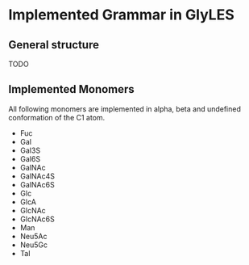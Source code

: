 # Implemented Grammar in GlyLES

## General structure

TODO

## Implemented Monomers

All following monomers are implemented in alpha, beta and undefined conformation of the C1 atom.
* Fuc
* Gal
* Gal3S
* Gal6S
* GalNAc
* GalNAc4S
* GalNAc6S
* Glc
* GlcA
* GlcNAc
* GlcNAc6S
* Man
* Neu5Ac
* Neu5Gc
* Tal